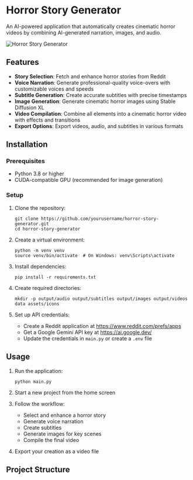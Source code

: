 # Horror Story Generator

An AI-powered application that automatically creates cinematic horror videos by combining AI-generated narration, images, and audio.

![Horror Story Generator](assets/screenshots/app_screenshot.png)

## Features

- **Story Selection**: Fetch and enhance horror stories from Reddit
- **Voice Narration**: Generate professional-quality voice-overs with customizable voices and speeds
- **Subtitle Generation**: Create accurate subtitles with precise timestamps
- **Image Generation**: Generate cinematic horror images using Stable Diffusion XL
- **Video Compilation**: Combine all elements into a cinematic horror video with effects and transitions
- **Export Options**: Export videos, audio, and subtitles in various formats

## Installation

### Prerequisites

- Python 3.8 or higher
- CUDA-compatible GPU (recommended for image generation)

### Setup

1. Clone the repository:
   ```
   git clone https://github.com/yourusername/horror-story-generator.git
   cd horror-story-generator
   ```

2. Create a virtual environment:
   ```
   python -m venv venv
   source venv/bin/activate  # On Windows: venv\Scripts\activate
   ```

3. Install dependencies:
   ```
   pip install -r requirements.txt
   ```

4. Create required directories:
   ```
   mkdir -p output/audio output/subtitles output/images output/videos data assets/icons
   ```

5. Set up API credentials:
   - Create a Reddit application at https://www.reddit.com/prefs/apps
   - Get a Google Gemini API key at https://ai.google.dev/
   - Update the credentials in `main.py` or create a `.env` file

## Usage

1. Run the application:
   ```
   python main.py
   ```

2. Start a new project from the home screen

3. Follow the workflow:
   - Select and enhance a horror story
   - Generate voice narration
   - Create subtitles
   - Generate images for key scenes
   - Compile the final video

4. Export your creation as a video file

## Project Structure 